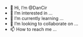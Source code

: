 - 👋 Hi, I’m @DanCir
- 👀 I’m interested in ...
- 🌱 I’m currently learning ...
- 💞️ I’m looking to collaborate on ...
- 📫 How to reach me ...

<!---
DanCir/DanCir is a ✨ special ✨ repository because its `README.md` (this file) appears on your GitHub profile.
You can click the Preview link to take a look at your changes.
--->
